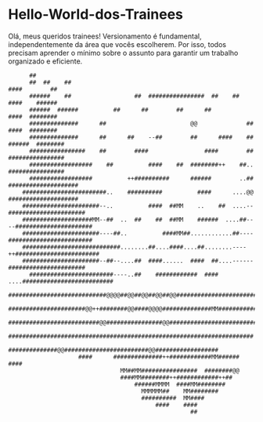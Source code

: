 # Hello-World-dos-Trainees

Olá, meus queridos trainees! Versionamento é fundamental, independentemente da área que vocês escolherem. Por isso, todos precisam aprender o mínimo sobre o assunto para garantir um trabalho organizado e eficiente.
                                                                                                    
                                                                                     
                                                                                                    
          ##                                                                                        
          ##  ##    ##                                                            ####        ##    
          ######    ##                  ##  ################  ##    ##            ####    ######    
          ######  ######          ##      ##        ##      ##                    ####  ########    
          ##############      ##                        @@              ##        ####  ########    
          ##############      ##      ##    --##        ##      ####    ##      ######  ########    
          ################    ##        ####                ####        ##      ################    
          ##################    ##          ####    ##  ########++    ##..      ################    
          ##################          ++##########      ######        ..##  ####################    
        ########################..    ##########          ####      ....@@  ####################    
        ######################--..          ####  ##MM    ..    ##  ....--######################    
        ####################MM--##  ..  ##    ##  ##MM    ######  ....##----######################  
        ######################----##..          ####MM##............##----########################  
        ############################........##....####....##........----++########################  
        ######################--##--....##  ####......  ####  ##....------######################    
          ########################----..##    ############  ####  ....##########################    
          ############################@@@@##@@##@@##@@##@@####################################      
              ######################@@++########@@####@@@@##############MM##################        
                ##########################@@################@@############################          
                  ######################################################################            
                      ##############@@########################@@##################                  
                        ####      ##############++############MM######      ####                    
                                    MM##MM################  ########@@                              
                                    ####MM########++############++##                                
                                        ######MMMM  ####MM########                                  
                                          MMMMMM##    MM########                                    
                                          ##########  MM####                                        
                                              ####    ####                                          
                                                        ##                                          
                                                                                                    
                                                                                                    
                                                                                                    
                                                                                                    
                                                                                                    
                                                                                                                                                                      
                                                                                                                                                                                                        
                                                                                                                                                                                                        
                                                                                                                                                                                                        
                                                                                                                                                                                                        
                                                                                                                                                                                                        
                                                                                                                                                                                                        
